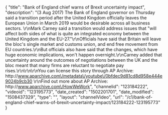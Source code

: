 {
    "title": "Bank of England chief warns of Brexit uncertainty impact",
    "description": "(3 Aug 2017) The Bank of England governor on Thursday said a transition period after the United Kingdom officially leaves the European Union in March 2019 would be desirable across all business sectors. \r\nMark Carney said a transition would address issues that \"will affect both sides of what is quite an integrated economy between the United Kingdom and the EU-27.\"\r\nOfficials have said that Britain will leave the bloc's single market and customs union, and end free movement from EU countries.\r\nBut officials also have said that the changes, which have huge economic implications, won't happen overnight.\r\nCarney added that uncertainty around the outcomes of negotiations between the UK and the bloc meant that many firms are reluctant to negotiate pay rises.\r\n\r\n\r\nYou can license this story through AP Archive: http:\/\/www.aparchive.com\/metadata\/youtube\/0bfdec9d81cd8d958e444e9024b9cb30 \r\nFind out more about AP Archive: http:\/\/www.aparchive.com\/HowWeWork",
    "channelid": "123184222",
    "videoid": "123195773",
    "date_created": "1502201701",
    "date_modified": "1508437329",
    "type": "",
    "layout": "channelVideo",
    "url": "\/c1\/bank-of-england-chief-warns-of-brexit-uncertainty-impact\/123184222-123195773"
}